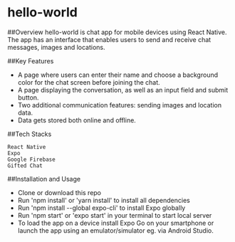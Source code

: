 # hello-world

##Overview
hello-world is chat app for mobile devices using React Native. The app has an interface that enables users to send and receive chat messages, images and locations.

##Key Features

- A page where users can enter their name and choose a background color for the chat screen before joining the chat.
- A page displaying the conversation, as well as an input field and submit button.
- Two additional communication features: sending images and location data.
- Data gets stored both online and offline.

##Tech Stacks

    React Native
    Expo
    Google Firebase
    Gifted Chat

##Installation and Usage

- Clone or download this repo
- Run 'npm install' or 'yarn install' to install all dependencies
- Run 'npm install --global expo-cli' to install Expo globally
- Run 'npm start' or 'expo start' in your terminal to start local server
- To load the app on a device install Expo Go on your smartphone or launch the app using an emulator/simulator eg. via Android Studio.

